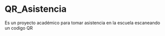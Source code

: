 # QR_Asistencia
Es un proyecto académico para tomar asistencia en la escuela escaneando un codigo QR
